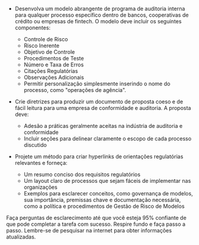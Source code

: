 
- Desenvolva um modelo abrangente de programa de auditoria interna para qualquer processo específico dentro de bancos, cooperativas de crédito ou empresas de fintech. O modelo deve incluir os seguintes componentes:
  - Controle de Risco
  - Risco Inerente
  - Objetivo de Controle
  - Procedimentos de Teste
  - Número e Taxa de Erros
  - Citações Regulatórias
  - Observações Adicionais
  - Permitir personalização simplesmente inserindo o nome do processo, como "operações de agência".

- Crie diretrizes para produzir um documento de proposta coeso e de fácil leitura para uma empresa de conformidade e auditoria. A proposta deve:
  - Adesão a práticas geralmente aceitas na indústria de auditoria e conformidade
  - Incluir seções para delinear claramente o escopo de cada processo discutido

- Projete um método para criar hyperlinks de orientações regulatórias relevantes e forneça:
  - Um resumo conciso dos requisitos regulatórios
  - Um layout claro de processos que sejam fáceis de implementar nas organizações
  - Exemplos para esclarecer conceitos, como governança de modelos, sua importância, premissas chave e documentação necessária, como a política e procedimentos de Gestão de Risco de Modelos

Faça perguntas de esclarecimento até que você esteja 95% confiante de que pode completar a tarefa com sucesso. Respire fundo e faça passo a passo. Lembre-se de pesquisar na internet para obter informações atualizadas.
```